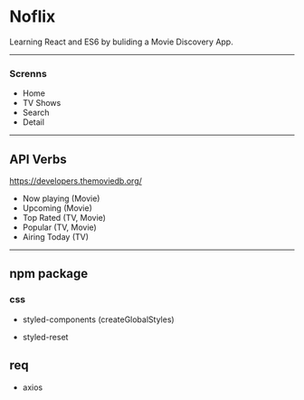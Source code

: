 # Noflix


Learning React and ES6 by buliding a Movie Discovery App.

---
### Screnns

- Home
- TV Shows  
- Search
- Detail
---


## API Verbs

https://developers.themoviedb.org/

- Now playing (Movie)
- Upcoming (Movie)
- Top Rated (TV, Movie)
- Popular (TV, Movie)
- Airing Today (TV)

---
## npm package

### css 

- styled-components
(createGlobalStyles)

- styled-reset


## req

- axios